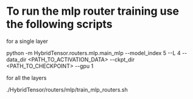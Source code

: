 # To run the mlp router training use the following scripts

for a single layer

python -m HybridTensor.routers.mlp.main_mlp --model_index 5 --L 4 --data_dir <PATH_TO_ACTIVATION_DATA> --ckpt_dir <PATH_TO_CHECKPOINT> --gpu 1


for all the layers 

./HybridTensor/routers/mlp/train_mlp_routers.sh